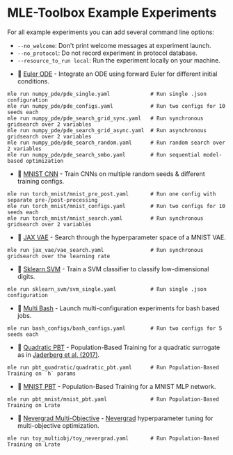 # MLE-Toolbox Example Experiments

For all example experiments you can add several command line options:

- `--no_welcome`: Don't print welcome messages at experiment launch.
- `--no_protocol`: Do not record experiment in protocol database.
- `--resource_to_run local`: Run the experiment locally on your machine.

* :page_facing_up: [Euler ODE](numpy_pde) - Integrate an ODE using forward Euler for different initial conditions.

```
mle run numpy_pde/pde_single.yaml             # Run single .json configuration  
mle run numpy_pde/pde_configs.yaml            # Run two configs for 10 seeds each
mle run numpy_pde/pde_search_grid_sync.yaml   # Run synchronous gridsearch over 2 variables
mle run numpy_pde/pde_search_grid_async.yaml  # Run asynchronous gridsearch over 2 variables
mle run numpy_pde/pde_search_random.yaml      # Run random search over 2 variables
mle run numpy_pde/pde_search_smbo.yaml        # Run sequential model-based optimization
```

* :page_facing_up: [MNIST CNN](torch_mnist) - Train CNNs on multiple random seeds & different training configs.

```
mle run torch_mnist/mnist_pre_post.yaml       # Run one config with separate pre-/post-processing
mle run torch_mnist/mnist_configs.yaml        # Run two configs for 10 seeds each
mle run torch_mnist/mnist_search.yaml         # Run synchronous gridsearch over 2 variables
```

* :page_facing_up: [JAX VAE](jax_vae) - Search through the hyperparameter space of a MNIST VAE.

```
mle run jax_vae/vae_search.yaml               # Run synchronous gridsearch over the learning rate
```

* :page_facing_up: [Sklearn SVM](sklearn_svm) - Train a SVM classifier to classify low-dimensional digits.

```
mle run sklearn_svm/svm_single.yaml           # Run single .json configuration
```

* :page_facing_up: [Multi Bash](bash_configs) - Launch multi-configuration experiments for bash based jobs.

```
mle run bash_configs/bash_configs.yaml        # Run two configs for 5 seeds each
```

* :page_facing_up: [Quadratic PBT](pbt_quadratic) - Population-Based Training for a quadratic surrogate as in [Jaderberg et al. (2017)](https://arxiv.org/abs/1711.09846).

```
mle run pbt_quadratic/quadratic_pbt.yaml      # Run Population-Based Training on `h` params
```

* :page_facing_up: [MNIST PBT](pbt_mnist) - Population-Based Training for a MNIST MLP network.

```
mle run pbt_mnist/mnist_pbt.yaml              # Run Population-Based Training on Lrate
```

* :page_facing_up: [Nevergrad Multi-Objective](toy_multiobj) - [Nevergrad](https://github.com/facebookresearch/nevergrad) hyperparameter tuning for multi-objective optimization.

```
mle run toy_multiobj/toy_nevergrad.yaml       # Run Population-Based Training on Lrate
```
